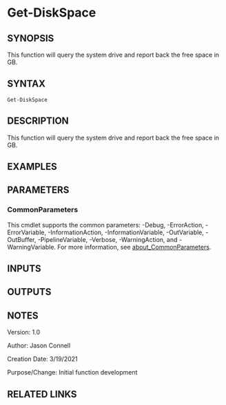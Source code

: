# Get-DiskSpace

## SYNOPSIS
This function will query the system drive and report back the free space in GB.

## SYNTAX

```
Get-DiskSpace
```

## DESCRIPTION
This function will query the system drive and report back the free space in GB.

## EXAMPLES

## PARAMETERS

### CommonParameters
This cmdlet supports the common parameters: -Debug, -ErrorAction, -ErrorVariable, -InformationAction, -InformationVariable, -OutVariable, -OutBuffer, -PipelineVariable, -Verbose, -WarningAction, and -WarningVariable. For more information, see [about_CommonParameters](http://go.microsoft.com/fwlink/?LinkID=113216).

## INPUTS

## OUTPUTS

## NOTES
Version:        1.0

Author:         Jason Connell

Creation Date:  3/19/2021

Purpose/Change: Initial function development 


## RELATED LINKS